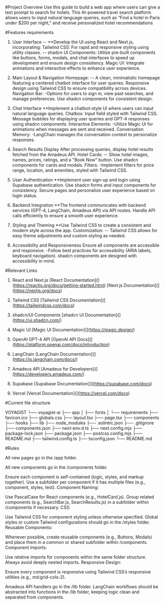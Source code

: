 #Project Overview
Use this guide to build a web app where users can give a text prompt to search for hotels. This AI-powered travel search platform allows users to input natural language queries, such as “Find a hotel in Paris under $200 per night,” and receive personalized hotel recommendations 

#Features requirements
1. User Interface
-- **Develop the UI using React and Next.js, incorporating:
Tailwind CSS: For rapid and responsive styling using utility classes. -- shadcn UI Components: Utilize pre-built components like buttons, forms, modals, and chat interfaces to speed up development and ensure design consistency.
Magic UI: Integrate animations and interactive effects to enhance user experience.

2. Main Layout & Navigation
Homepage:
-- A clean, minimalistic homepage featuring a centered chatbot interface for user queries.
Responsive design using Tailwind CSS to ensure compatibility across devices.
Navigation Bar:
-Options for users to sign in, view past searches, and manage preferences.
Use shadcn components for consistent design.

3. Chat Interface
**Implement a chatbot-style UI where users can input natural language queries.
Chatbox:
Input field styled with Tailwind CSS.
Message bubbles for displaying user queries and GPT-4 responses using shadcn components.
Interactive Elements:
-Utilize Magic UI for animations when messages are sent and received.
Conversation Memory:
-LangChain manages the conversation context to personalize responses.

4. Search Results Display
After processing queries, display hotel results fetched from the Amadeus API.
Hotel Cards:
-- Show hotel images, names, prices, ratings, and a "Book Now" button.
Use shadcn components for cards and modals.
Filters:
-Implement filters for price range, location, and amenities, styled with Tailwind CSS.

5. User Authentication
**Implement user sign-up and login using Supabase authentication.
Use shadcn forms and input components for consistency.
Secure pages and personalize user experience based on login status.

6. Backend Integration
**The frontend communicates with backend services (GPT-4, LangChain, Amadeus API) via API routes.
Handle API calls efficiently to ensure a smooth user experience.

7. Styling and Theming
**Use Tailwind CSS to create a consistent and modern style across the app.
Customization:
-- Tailwind CSS allows for easy theme adjustments and custom styling as needed.

8. Accessibility and Responsiveness
Ensure all components are accessible and responsive.
-Follow best practices for accessibility (ARIA labels, keyboard navigation).
shadcn components are designed with accessibility in mind.

#Relevant Links
1. React and Next.js
[React Documentation](](https://reactjs.org/docs/getting-started.html)
[Next.js Documentation](](https://nextjs.org/docs)

2. Tailwind CSS
[Tailwind CSS Documentation](](https://tailwindcss.com/docs)
3. shadcn/UI Components
[shadcn UI Documentation](](https://ui.shadcn.com/)
4. Magic UI
[Magic UI Documentation](](https://magic.design/)
5. OpenAI GPT-4 API
[OpenAI API Docs](](https://platform.openai.com/docs/introduction)
6. LangChain
[LangChain Documentation](](https://js.langchain.com/docs/)
7. Amadeus API
[Amadeus for Developers](](https://developers.amadeus.com/)
8. Supabase
[Supabase Documentation](](https://supabase.com/docs)
9. Vercel
[Vercel Documentation](](https://vercel.com/docs)

#Current file structure

VOYAGIST
└── voyagist-ai
    ├── app
    │   ├── fonts
    │   └── requirements
    ├── favicon.ico
    ├── globals.css
    ├── layout.tsx
    ├── page.tsx
    ├── components
    ├── hooks
    ├── lib
    ├── node_modules
    ├── .eslintrc.json
    ├── .gitignore
    ├── components.json
    ├── next-env.d.ts
    ├── next.config.mjs
    ├── package-lock.json
    ├── package.json
    ├── postcss.config.mjs
    ├── README.md
    ├── tailwind.config.ts
    ├── tsconfig.json
    └── README.md

#Rules 

All new pages go in the /app folder.

All new components go in the /components folder.

Ensure each component is self-contained (logic, styles, and markup together).
Use a subfolder per component if it has multiple files (e.g., component, styles, test).
Component Naming:

Use PascalCase for React components (e.g., HotelCard.js).
Group related components (e.g., SearchBar.js, SearchResults.js) in a subfolder within /components if necessary.
CSS:

Use Tailwind CSS for component styling unless otherwise specified.
Global styles or custom Tailwind configurations should go in the /styles folder.
Reusable Components:

Whenever possible, create reusable components (e.g., Buttons, Modals) and place them in a common or shared subfolder within /components.
Component Imports:

Use relative imports for components within the same folder structure.
Always avoid deeply nested imports.
Responsive Design:

Ensure every component is responsive using Tailwind CSS’s responsive utilities (e.g., md:grid-cols-2).

Amadeus API handlers go in the /lib folder.
LangChain workflows should be abstracted into functions in the /lib folder, keeping logic clean and separated from components.